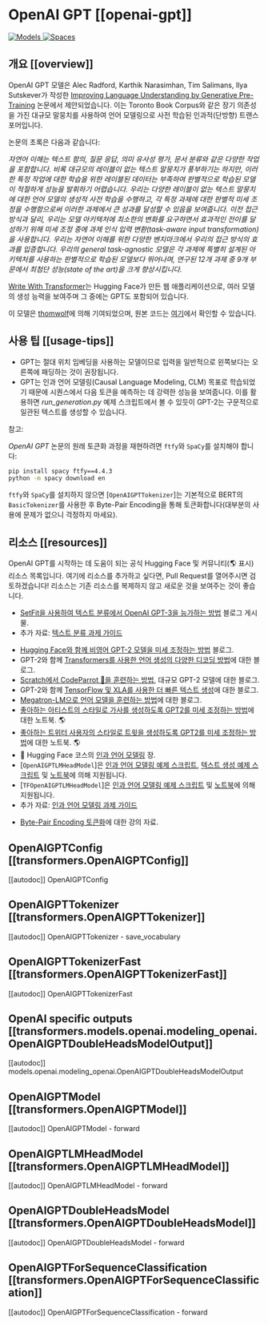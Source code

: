 <!--Copyright 2020 The HuggingFace Team. All rights reserved.

Licensed under the Apache License, Version 2.0 (the "License"); you may not use this file except in compliance with
the License. You may obtain a copy of the License at

http://www.apache.org/licenses/LICENSE-2.0

Unless required by applicable law or agreed to in writing, software distributed under the License is distributed on
an "AS IS" BASIS, WITHOUT WARRANTIES OR CONDITIONS OF ANY KIND, either express or implied. See the License for the
specific language governing permissions and limitations under the License.

⚠️ Note that this file is in Markdown but contain specific syntax for our doc-builder (similar to MDX) that may not be
rendered properly in your Markdown viewer.

-->

# OpenAI GPT [[openai-gpt]]

<div class="flex flex-wrap space-x-1">
<a href="https://huggingface.co/models?filter=openai-gpt">
<img alt="Models" src="https://img.shields.io/badge/All_model_pages-openai--gpt-blueviolet">
</a>
<a href="https://huggingface.co/spaces/docs-demos/openai-gpt">
<img alt="Spaces" src="https://img.shields.io/badge/%F0%9F%A4%97%20Hugging%20Face-Spaces-blue">
</a>
</div>

## 개요 [[overview]]

OpenAI GPT 모델은 Alec Radford, Karthik Narasimhan, Tim Salimans, Ilya Sutskever가 작성한 [Improving Language Understanding by Generative Pre-Training](https://s3-us-west-2.amazonaws.com/openai-assets/research-covers/language-unsupervised/language_understanding_paper.pdf) 논문에서 제안되었습니다. 이는 Toronto Book Corpus와 같은 장기 의존성을 가진 대규모 말뭉치를 사용하여 언어 모델링으로 사전 학습된 인과적(단방향) 트랜스포머입니다.

논문의 초록은 다음과 같습니다:

*자연어 이해는 텍스트 함의, 질문 응답, 의미 유사성 평가, 문서 분류와 같은 다양한 작업을 포함합니다. 비록 대규모의 레이블이 없는 텍스트 말뭉치가 풍부하기는 하지만, 이러한 특정 작업에 대한 학습을 위한 레이블된 데이터는 부족하여 판별적으로 학습된 모델이 적절하게 성능을 발휘하기 어렵습니다. 우리는 다양한 레이블이 없는 텍스트 말뭉치에 대한 언어 모델의 생성적 사전 학습을 수행하고, 각 특정 과제에 대한 판별적 미세 조정을 수행함으로써 이러한 과제에서 큰 성과를 달성할 수 있음을 보여줍니다. 이전 접근 방식과 달리, 우리는 모델 아키텍처에 최소한의 변화를 요구하면서 효과적인 전이를 달성하기 위해 미세 조정 중에 과제 인식 입력 변환(task-aware input transformation)을 사용합니다. 우리는 자연어 이해를 위한 다양한 벤치마크에서 우리의 접근 방식의 효과를 입증합니다. 우리의 general task-agnostic 모델은 각 과제에 특별히 설계된 아키텍처를 사용하는 판별적으로 학습된 모델보다 뛰어나며, 연구된 12개 과제 중 9개 부문에서 최첨단 성능(state of the art)을 크게 향상시킵니다.*

[Write With Transformer](https://transformer.huggingface.co/doc/gpt)는 Hugging Face가 만든 웹 애플리케이션으로, 여러 모델의 생성 능력을 보여주며 그 중에는 GPT도 포함되어 있습니다.

이 모델은 [thomwolf](https://huggingface.co/thomwolf)에 의해 기여되었으며, 원본 코드는 [여기](https://github.com/openai/finetune-transformer-lm)에서 확인할 수 있습니다.

## 사용 팁 [[usage-tips]]

- GPT는 절대 위치 임베딩을 사용하는 모델이므로 입력을 일반적으로 왼쪽보다는 오른쪽에 패딩하는 것이 권장됩니다.
- GPT는 인과 언어 모델링(Causal Language Modeling, CLM) 목표로 학습되었기 때문에 시퀀스에서 다음 토큰을 예측하는 데 강력한 성능을 보여줍니다. 이를 활용하면 *run_generation.py* 예제 스크립트에서 볼 수 있듯이 GPT-2는 구문적으로 일관된 텍스트를 생성할 수 있습니다.

참고:

*OpenAI GPT* 논문의 원래 토큰화 과정을 재현하려면 `ftfy`와 `SpaCy`를 설치해야 합니다:

```bash
pip install spacy ftfy==4.4.3
python -m spacy download en
```

`ftfy`와 `SpaCy`를 설치하지 않으면 [`OpenAIGPTTokenizer`]는 기본적으로 BERT의 `BasicTokenizer`를 사용한 후 Byte-Pair Encoding을 통해 토큰화합니다(대부분의 사용에 문제가 없으니 걱정하지 마세요).

## 리소스 [[resources]]

OpenAI GPT를 시작하는 데 도움이 되는 공식 Hugging Face 및 커뮤니티(🌎 표시) 리소스 목록입니다. 여기에 리소스를 추가하고 싶다면, Pull Request를 열어주시면 검토하겠습니다! 리소스는 기존 리소스를 복제하지 않고 새로운 것을 보여주는 것이 좋습니다.

<PipelineTag pipeline="text-classification"/>

- [SetFit을 사용하여 텍스트 분류에서 OpenAI GPT-3을 능가하는 방법](https://www.philschmid.de/getting-started-setfit) 블로그 게시물.
- 추가 자료: [텍스트 분류 과제 가이드](../tasks/sequence_classification)

<PipelineTag pipeline="text-generation"/>

- [Hugging Face와 함께 비영어 GPT-2 모델을 미세 조정하는 방법](https://www.philschmid.de/fine-tune-a-non-english-gpt-2-model-with-huggingface) 블로그.
- GPT-2와 함께 [Transformers를 사용한 언어 생성의 다양한 디코딩 방법](https://huggingface.co/blog/how-to-generate)에 대한 블로그.
- [Scratch에서 CodeParrot 🦜을 훈련하는 방법](https://huggingface.co/blog/codeparrot), 대규모 GPT-2 모델에 대한 블로그.
- GPT-2와 함께 [TensorFlow 및 XLA를 사용한 더 빠른 텍스트 생성](https://huggingface.co/blog/tf-xla-generate)에 대한 블로그.
- [Megatron-LM으로 언어 모델을 훈련하는 방법](https://huggingface.co/blog/megatron-training)에 대한 블로그.
- [좋아하는 아티스트의 스타일로 가사를 생성하도록 GPT2를 미세 조정하는 방법](https://colab.research.google.com/github/AlekseyKorshuk/huggingartists/blob/master/huggingartists-demo.ipynb)에 대한 노트북. 🌎
- [좋아하는 트위터 사용자의 스타일로 트윗을 생성하도록 GPT2를 미세 조정하는 방법](https://colab.research.google.com/github/borisdayma/huggingtweets/blob/master/huggingtweets-demo.ipynb)에 대한 노트북. 🌎
- 🤗 Hugging Face 코스의 [인과 언어 모델링](https://huggingface.co/course/en/chapter7/6?fw=pt#training-a-causal-language-model-from-scratch) 장.
- [`OpenAIGPTLMHeadModel`]은 [인과 언어 모델링 예제 스크립트](https://github.com/huggingface/transformers/tree/main/examples/pytorch/language-modeling#gpt-2gpt-and-causal-language-modeling), [텍스트 생성 예제 스크립트](https://github.com/huggingface/transformers/blob/main/examples/pytorch/text-generation/run_generation.py) 및 [노트북](https://colab.research.google.com/github/huggingface/notebooks/blob/main/examples/language_modeling.ipynb)에 의해 지원됩니다.
- [`TFOpenAIGPTLMHeadModel`]은 [인과 언어 모델링 예제 스크립트](https://github.com/huggingface/transformers/tree/main/examples/tensorflow/language-modeling#run_clmpy) 및 [노트북](https://colab.research.google.com/github/huggingface/notebooks/blob/main/examples/language_modeling-tf.ipynb)에 의해 지원됩니다.
- 추가 자료: [인과 언어 모델링 과제 가이드](../tasks/language_modeling)

<PipelineTag pipeline="token-classification"/>

- [Byte-Pair Encoding 토큰화](https://huggingface.co/course/en/chapter6/5)에 대한 강의 자료.

## OpenAIGPTConfig [[transformers.OpenAIGPTConfig]]

[[autodoc]] OpenAIGPTConfig

## OpenAIGPTTokenizer [[transformers.OpenAIGPTTokenizer]]

[[autodoc]] OpenAIGPTTokenizer
    - save_vocabulary

## OpenAIGPTTokenizerFast [[transformers.OpenAIGPTTokenizerFast]]

[[autodoc]] OpenAIGPTTokenizerFast

## OpenAI specific outputs [[transformers.models.openai.modeling_openai.OpenAIGPTDoubleHeadsModelOutput]]

[[autodoc]] models.openai.modeling_openai.OpenAIGPTDoubleHeadsModelOutput


## OpenAIGPTModel [[transformers.OpenAIGPTModel]]

[[autodoc]] OpenAIGPTModel
    - forward

## OpenAIGPTLMHeadModel [[transformers.OpenAIGPTLMHeadModel]]

[[autodoc]] OpenAIGPTLMHeadModel
    - forward

## OpenAIGPTDoubleHeadsModel [[transformers.OpenAIGPTDoubleHeadsModel]]

[[autodoc]] OpenAIGPTDoubleHeadsModel
    - forward

## OpenAIGPTForSequenceClassification [[transformers.OpenAIGPTForSequenceClassification]]

[[autodoc]] OpenAIGPTForSequenceClassification
    - forward


